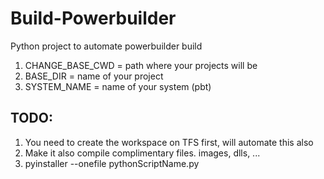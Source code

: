 # Build-Powerbuilder
Python project to automate powerbuilder build

1. CHANGE_BASE_CWD = path where your projects will be
2. BASE_DIR = name of your project
3. SYSTEM_NAME = name of your system (pbt)

## TODO:
1. You need to create the workspace on TFS first, will automate this also
2. Make it also compile complimentary files. images, dlls, ... 
3. pyinstaller --onefile pythonScriptName.py
